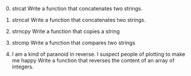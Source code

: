 0. strcat
Write a function that concatenates two strings.

1. strncat
Write a function that concatenates two strings.

2. strncpy
Write a function that copies a string

3. strcmp
Write a function that compares two strings

4. I am a kind of paranoid in reverse. I suspect people of plotting to make me happy
Write a function that reverses the content of an array of integers.
